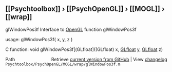 ## [[Psychtoolbox]] &#8250; [[PsychOpenGL]] &#8250; [[MOGL]] &#8250; [[wrap]]

glWindowPos3f  Interface to [OpenGL](OpenGL) function glWindowPos3f  
  
usage:  glWindowPos3f( x, y, z )  
  
C function:  void glWindowPos3f[(GLfloat]((GLfloat) x, [GLfloat](GLfloat) y, [GLfloat](GLfloat) z)  




<div class="code_header" style="text-align:right;">
  <span style="float:left;">Path&nbsp;&nbsp;</span> <span class="counter">Retrieve <a href=
  "https://raw.github.com/Psychtoolbox-3/Psychtoolbox-3/beta/Psychtoolbox/PsychOpenGL/MOGL/wrap/glWindowPos3f.m">current version from GitHub</a> | View <a href=
  "https://github.com/Psychtoolbox-3/Psychtoolbox-3/commits/beta/Psychtoolbox/PsychOpenGL/MOGL/wrap/glWindowPos3f.m">changelog</a></span>
</div>
<div class="code">
  <code>Psychtoolbox/PsychOpenGL/MOGL/wrap/glWindowPos3f.m</code>
</div>

